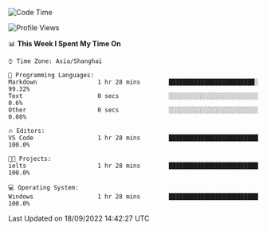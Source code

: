 <!--START_SECTION:waka-->
![Code Time](http://img.shields.io/badge/Code%20Time-194%20hrs%2016%20mins-blue)

![Profile Views](http://img.shields.io/badge/Profile%20Views-0-blue)

📊 **This Week I Spent My Time On** 

```text
⌚︎ Time Zone: Asia/Shanghai

💬 Programming Languages: 
Markdown                 1 hr 28 mins        ████████████████████████░   99.32% 
Text                     0 secs              ░░░░░░░░░░░░░░░░░░░░░░░░░   0.6% 
Other                    0 secs              ░░░░░░░░░░░░░░░░░░░░░░░░░   0.08%

🔥 Editors: 
VS Code                  1 hr 28 mins        █████████████████████████   100.0%

🐱‍💻 Projects: 
ielts                    1 hr 28 mins        █████████████████████████   100.0%

💻 Operating System: 
Windows                  1 hr 28 mins        █████████████████████████   100.0%

```


 Last Updated on 18/09/2022 14:42:27 UTC
<!--END_SECTION:waka-->